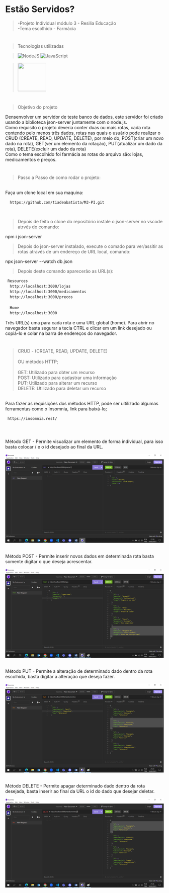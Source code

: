 # Estão Servidos?

> -Projeto Individual módulo 3 - Resilia Educação
<br>-Tema escolhido - Farmácia 

#
> Tecnologias utilizadas

> ![NodeJS](https://img.shields.io/badge/node.js-6DA55F?style=for-the-badge&logo=node.js&logoColor=white)
> ![JavaScript](https://img.shields.io/badge/javascript-%23323330.svg?style=for-the-badge&logo=javascript&logoColor=%23F7DF1E)

> <img src="https://cdn-icons-png.flaticon.com/128/2581/2581878.png" width="90" height="90"/>

#
> Objetivo do projeto

Densenvolver um servidor de teste banco de dados, este servidor foi criado usando a biblioteca json-server juntamente com o node.js.<br>
Como requisito o projeto deveria conter duas ou mais rotas, cada rota contendo pelo menos três dados, rotas nas quais o usuário pode realizar o CRUD (CREATE, READ, UPDATE, DELETE), por meio do, POST(criar um novo dado na rota), GET(ver um elemento da rotação), PUT(atualizar um dado da rota), DELETE(excluir um dado da rota)
<br>Como o tema escolhido foi farmácia as rotas do arquivo são: lojas, medicamentos e preços.

# 
> Passo a Passo de como rodar o projeto:

<br>Faça um clone local em sua maquina:
<br>

```bash
  https://github.com/tiadeabatista/M3-PI.git
```  
<br>

> Depois de feito o clone do repositório instale o json-server no vscode atrvés do comando:

npm i json-server


> Depois do json-server instalado, execute o comado para ver/assitir as rotas através de um endereço de URL local, comando:

npx json-server --watch db.json

> Depois deste comando aparecerão as URL(s):

```bash
 Resources
  http://localhost:3000/lojas       
  http://localhost:3000/medicamentos
  http://localhost:3000/precos      

  Home
  http://localhost:3000
```
Três URL(s) uma para cada rota e uma URL global (home). Para abrir no navegador basta segurar a tecla CTRL e clicar em um link desejado ou copiá-lo e colar na barra de endereços do navegador.

#
> CRUD - (CREATE, READ, UPDATE, DELETE) <br><br>
> OU métodos HTTP;<br><br>
GET: Utilizado para obter um recurso<br>
POST: Utilizado para cadastrar uma informação<br>
PUT: Utilizado para alterar um recurso<br>
DELETE: Utilizado para deletar um recurso


<br>Para fazer as requisições dos métodos HTTP, pode ser ultilizado algumas ferramentas como o Insomnia, link para baixá-lo; 

````bash
 https://insomnia.rest/
 ````
#
<br>Método GET - Permite visualizar um elemento de forma individual, para isso basta colocar / e o id desejado ao final da URL.

![Getting Started](./assets/img/metodoGet.png)

<br>Método POST - Permite inserir novos dados em determinada rota basta somente digitar o que deseja acrescentar.

![Getting Started](./assets/img/metodoPost.png)

<br>Método PUT - Permite a alteração de determinado dado dentro da rota escolhida, basta digitar a alteração que deseja fazer.

![Getting Started](./assets/img/metodoPut.png)

<br>Método DELETE - Permite apagar determinado dado dentro da rota desejada, basta inserir ao final da URL o id do dado que desejar deletar.

![Getting Started](./assets/img/metodoDelete.png)























